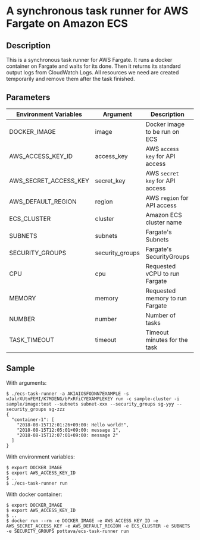 # A synchronous task runner for AWS Fargate on Amazon ECS


## Description

This is a synchronous task runner for AWS Fargate. It runs a docker container on Fargate and waits for its done. Then it returns its standard output logs from CloudWatch Logs. All resources we need are created temporarily and remove them after the task finished.


## Parameters

Environment Variables     | Argument        | Description                     | Required | Default 
------------------------- | --------------- | ------------------------------- | -------- | ---------
DOCKER_IMAGE              | image           | Docker image to be run on ECS   | *        |
AWS_ACCESS_KEY_ID         | access_key      | AWS `access key` for API access | *        |
AWS_SECRET_ACCESS_KEY     | secret_key      | AWS `secret key` for API access | *        |
AWS_DEFAULT_REGION        | region          | AWS `region` for API access     |          | us-east-1
ECS_CLUSTER               | cluster         | Amazon ECS cluster name         |          | default
SUBNETS                   | subnets         | Fargate's Subnets               | *        |
SECURITY_GROUPS           | security_groups | Fargate's SecurityGroups        | *        |
CPU                       | cpu             | Requested vCPU to run Fargate   |          | 256
MEMORY                    | memory          | Requested memory to run Fargate |          | 512
NUMBER                    | number          | Number of tasks                 |          | 1 
TASK_TIMEOUT              | timeout         | Timeout minutes for the task    |          | 30


## Sample

With arguments:

```console
$ ./ecs-task-runner -a AKIAIOSFODNN7EXAMPLE -s wJalrXUtnFEMI/K7MDENG/bPxRfiCYEXAMPLEKEY run -c sample-cluster -i sample/image:test --subnets subnet-xxx --security_groups sg-yyy --security_groups sg-zzz
{
  "container-1": [
    "2018-08-15T12:01:26+09:00: Hello world!",
    "2018-08-15T12:05:01+09:00: message 1",
    "2018-08-15T12:07:01+09:00: message 2"
  ]
}
```

With environment variables:

```console
$ export DOCKER_IMAGE
$ export AWS_ACCESS_KEY_ID
$ ..
$ ./ecs-task-runner run
```

With docker container:

```console
$ export DOCKER_IMAGE
$ export AWS_ACCESS_KEY_ID
$ ..
$ docker run --rm -e DOCKER_IMAGE -e AWS_ACCESS_KEY_ID -e AWS_SECRET_ACCESS_KEY -e AWS_DEFAULT_REGION -e ECS_CLUSTER -e SUBNETS -e SECURITY_GROUPS pottava/ecs-task-runner run
```

